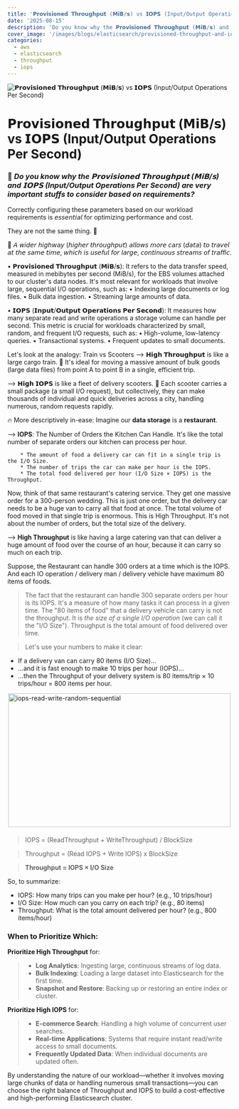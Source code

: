 ```yaml
---
title: '𝗣𝗿𝗼𝘃𝗶𝘀𝗶𝗼𝗻𝗲𝗱 𝗧𝗵𝗿𝗼𝘂𝗴𝗵𝗽𝘂𝘁 (𝗠𝗶𝗕/𝘀) vs 𝗜𝗢𝗣𝗦 (Input/Output Operations Per Second)'
date: '2025-08-15'
description: 'Do you know why the 𝗣𝗿𝗼𝘃𝗶𝘀𝗶𝗼𝗻𝗲𝗱 𝗧𝗵𝗿𝗼𝘂𝗴𝗵𝗽𝘂𝘁 (𝗠𝗶𝗕/𝘀) and 𝗜𝗢𝗣𝗦 (Input/Output Operations Per Second) are very important stuffs to consider based on requirements?'
cover_image: '/images/blogs/elasticsearch/provisioned-throughput-and-iops-in-elasticsearch.webp'
categories:
  - aws
  - elasticsearch
  - throughput
  - iops
---
```


![𝗣𝗿𝗼𝘃𝗶𝘀𝗶𝗼𝗻𝗲𝗱 𝗧𝗵𝗿𝗼𝘂𝗴𝗵𝗽𝘂𝘁 (𝗠𝗶𝗕/𝘀) vs 𝗜𝗢𝗣𝗦 (Input/Output Operations Per Second)](/images/blogs/elasticsearch/provisioned-throughput-and-iops-in-elasticsearch.webp "𝗣𝗿𝗼𝘃𝗶𝘀𝗶𝗼𝗻𝗲𝗱 𝗧𝗵𝗿𝗼𝘂𝗴𝗵𝗽𝘂𝘁 vs 𝗜𝗢𝗣𝗦")

# 𝗣𝗿𝗼𝘃𝗶𝘀𝗶𝗼𝗻𝗲𝗱 𝗧𝗵𝗿𝗼𝘂𝗴𝗵𝗽𝘂𝘁 (𝗠𝗶𝗕/𝘀) vs 𝗜𝗢𝗣𝗦 (Input/Output Operations Per Second)

### 🧠 *Do you know why the 𝗣𝗿𝗼𝘃𝗶𝘀𝗶𝗼𝗻𝗲𝗱 𝗧𝗵𝗿𝗼𝘂𝗴𝗵𝗽𝘂𝘁 (𝗠𝗶𝗕/𝘀) and 𝗜𝗢𝗣𝗦 (Input/Output Operations Per Second) are very important stuffs to consider based on requirements?*
Correctly configuring these parameters based on our workload requirements is 𝘦𝘴𝘴𝘦𝘯𝘵𝘪𝘢𝘭 for optimizing performance and cost.

They are not the same thing. 🫰 

📌 𝘈 𝘸𝘪𝘥𝘦𝘳 𝘩𝘪𝘨𝘩𝘸𝘢𝘺 (𝘩𝘪𝘨𝘩𝘦𝘳 𝘵𝘩𝘳𝘰𝘶𝘨𝘩𝘱𝘶𝘵) 𝘢𝘭𝘭𝘰𝘸𝘴 𝘮𝘰𝘳𝘦 𝘤𝘢𝘳𝘴 (𝘥𝘢𝘵𝘢) 𝘵𝘰 𝘵𝘳𝘢𝘷𝘦𝘭 𝘢𝘵 𝘵𝘩𝘦 𝘴𝘢𝘮𝘦 𝘵𝘪𝘮𝘦, 𝘸𝘩𝘪𝘤𝘩 𝘪𝘴 𝘶𝘴𝘦𝘧𝘶𝘭 𝘧𝘰𝘳 𝘭𝘢𝘳𝘨𝘦, 𝘤𝘰𝘯𝘵𝘪𝘯𝘶𝘰𝘶𝘴 𝘴𝘵𝘳𝘦𝘢𝘮𝘴 𝘰𝘧 𝘵𝘳𝘢𝘧𝘧𝘪𝘤.

 • 𝗣𝗿𝗼𝘃𝗶𝘀𝗶𝗼𝗻𝗲𝗱 𝗧𝗵𝗿𝗼𝘂𝗴𝗵𝗽𝘂𝘁 (𝗠𝗶𝗕/𝘀): It refers to the data transfer speed, measured in mebibytes per second (MiB/s), for the EBS volumes attached to our cluster's data nodes. It's most relevant for workloads that involve large, sequential I/O operations, such as:
 • Indexing large documents or log files.
 • Bulk data ingestion.
 • Streaming large amounts of data.

 • 𝗜𝗢𝗣𝗦 (𝗜𝗻𝗽𝘂𝘁/𝗢𝘂𝘁𝗽𝘂𝘁 𝗢𝗽𝗲𝗿𝗮𝘁𝗶𝗼𝗻𝘀 𝗣𝗲𝗿 𝗦𝗲𝗰𝗼𝗻𝗱): It measures how many separate read and write operations a storage volume can handle per second. This metric is crucial for workloads characterized by small, random, and frequent I/O requests, such as:
 • High-volume, low-latency queries.
 • Transactional systems.
 • Frequent updates to small documents.

Let's look at the analogy: Train vs Scooters
--> 𝗛𝗶𝗴𝗵 𝗧𝗵𝗿𝗼𝘂𝗴𝗵𝗽𝘂𝘁 is like a large cargo train. 🚂 It's ideal for moving a massive amount of bulk goods (large data files) from point A to point B in a single, efficient trip.

--> 𝗛𝗶𝗴𝗵 𝗜𝗢𝗣𝗦 is like a fleet of delivery scooters. 🛵 Each scooter carries a small package (a small I/O request), but collectively, they can make thousands of individual and quick deliveries across a city, handling numerous, random requests rapidly.


🔥 More descriptively in-ease:
Imagine our **data storage** is a **restaurant**.

  --> **IOPS**: The Number of Orders the Kitchen Can Handle.
  It's like the total number of separate orders our kitchen can process per hour.

```
    * The amount of food a delivery car can fit in a single trip is the I/O Size.
    * The number of trips the car can make per hour is the IOPS.
    * The total food delivered per hour (I/O Size × IOPS) is the Throughput.
```

  Now, think of that same restaurant's catering service. They get one massive order for a 300-person wedding. This is just one order, but the delivery car needs to be a
  huge van to carry all that food at once. The total volume of food moved in that single trip is enormous. This is High Throughput. It's not about the number of orders,
  but the total size of the delivery.


--> **High Throughput** is like having a large catering van that can deliver a huge amount of food over the course of an hour, because it can carry so much on each trip.

Suppose, the Restaurant can handle 300 orders at a time which is the IOPS. And each IO operation / delivery man / delivery vehicle have maximum 80 items of foods.

> The fact that the restaurant can handle 300 separate orders per hour is its IOPS. It's a measure of how many tasks it can process in a given time.
The "80 items of food" that a delivery vehicle can carry is not the throughput. It is *the size of a single I/O operation* (we can call it the "I/O Size").
Throughput is the total amount of food delivered over time.

> Let's use your numbers to make it clear:

   * If a delivery van can carry 80 items (I/O Size)...
   * ...and it is fast enough to make 10 trips per hour (IOPS)...
   * ...then the Throughput of your delivery system is 80 items/trip × 10 trips/hour = 800 items per hour.

<img src="/images/blogs/elasticsearch/iops-read-write-random-sequential.webp" style="display:block; margin:auto; margin-bottom: 20px;" width="500" height="300" alt="iops-read-write-random-sequential">

> IOPS = (ReadThroughput + WriteThroughput) / BlockSize

> Throughput = (Read IOPS + Write IOPS) x BlockSize

> **Throughput = IOPS × I/O Size**


So, to summarize:

   * IOPS: How many trips can you make per hour? (e.g., 10 trips/hour)
   * I/O Size: How much can you carry on each trip? (e.g., 80 items)
   * Throughput: What is the total amount delivered per hour? (e.g., 800 items/hour)

### When to Prioritize Which:   
   **Prioritize High Throughput** for:


> * **Log Analytics**: Ingesting large, continuous streams of log data. 
> * **Bulk Indexing**: Loading a large dataset into Elasticsearch for the first time.     
> * **Snapshot and Restore**: Backing up or restoring an entire index or cluster.   


   **Prioritize High IOPS** for:


> * **E-commerce Search**: Handling a high volume of concurrent user searches.
> * **Real-time Applications**: Systems that require instant read/write access to small documents.    
> * **Frequently Updated Data**: When individual documents are updated often.



By understanding the nature of our workload—whether it involves moving large chunks of data or handling numerous small transactions—you can choose the right balance of Throughput and IOPS to build a cost-effective and high-performing Elasticsearch cluster.